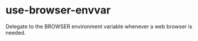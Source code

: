 # use-browser-envvar

Delegate to the BROWSER environment variable whenever a web browser
is needed.
